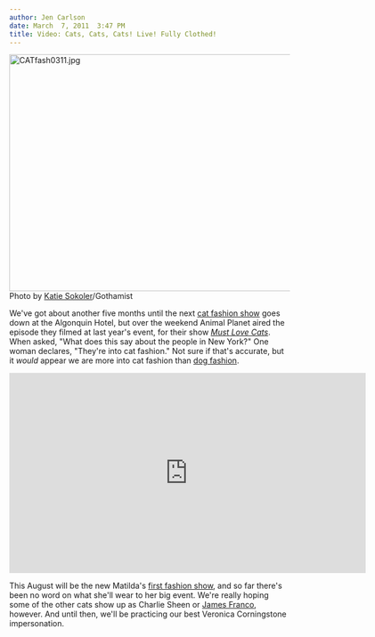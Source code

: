 ```yaml
---
author: Jen Carlson
date: March  7, 2011  3:47 PM
title: Video: Cats, Cats, Cats! Live! Fully Clothed!
---
```


<p><span class="mt-enclosure mt-enclosure-image" style="display: inline;"> <img alt="CATfash0311.jpg" src="https://web.archive.org/web/20110307211506im_/http://gothamist.com/attachments/arts_jen/CATfash0311.jpg" width="640" height="426" class="image-none"> </span><br>
<span class="photo_caption">Photo by <a href="https://web.archive.org/web/20110307211506/http://gothamist.com/2010/08/12/cat_fashion_show.php"></a><a href="https://web.archive.org/web/20110307211506/http://colormekatie.blogspot.com/">Katie Sokoler</a>/Gothamist</span></p>

<p>We&apos;ve got about another five months until the next <a href="https://web.archive.org/web/20110307211506/http://gothamist.com/2010/08/12/cat_fashion_show.php">cat fashion show</a> goes down at the Algonquin Hotel, but over the weekend Animal Planet aired the episode they filmed at last year&apos;s event, for their show <a href="https://web.archive.org/web/20110307211506/http://gothamist.com/2011/02/07/john_fulton_must_love_cats_host.php"><em>Must Love Cats</em></a>. When asked, &quot;What does this say about the people in New York?&quot; One woman declares, &quot;They&apos;re into cat fashion.&quot; Not sure if that&apos;s accurate, but it <em>would</em> appear we are more into cat fashion than <a href="https://web.archive.org/web/20110307211506/http://gothamist.com/2011/02/14/we_were_there_dog_fashion_show_why.php">dog fashion</a>.</p>

<p><iframe id="dit-video-embed" width="640" height="360" src="https://web.archive.org/web/20110307211506if_/http://static.discoverymedia.com/videos/components/apl/405cdb82e831c5a37e3625ab532562c840ec9872/snag-it-player.html?auto=no" frameborder="0" scrolling="no" allowtransparency="true"></iframe></p>

<p>This August will be the new Matilda&apos;s <a href="https://web.archive.org/web/20110307211506/http://gothamist.com/2011/01/06/the_algonquin_gets_a_new_matilda.php">first fashion show</a>, and so far there&apos;s been no word on what she&apos;ll wear to her big event. We&apos;re really hoping some of the other cats show up as Charlie Sheen or <a href="https://web.archive.org/web/20110307211506/http://gothamist.com/tags/jamesfranco">James Franco</a>, however. And until then, we&apos;ll be practicing our best Veronica Corningstone impersonation.</p>